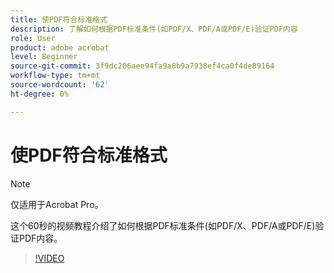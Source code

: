 ```yaml
---
title: 使PDF符合标准格式
description: 了解如何根据PDF标准条件(如PDF/X、PDF/A或PDF/E)验证PDF内容
role: User
product: adobe acrobat
level: Beginner
source-git-commit: 3f9dc206aee94fa9a8b9a7938ef4ca0f4de89164
workflow-type: tm+mt
source-wordcount: '62'
ht-degree: 0%

---
```


# 使PDF符合标准格式

>[!NOTE]
>
>仅适用于Acrobat Pro。

这个60秒的视频教程介绍了如何根据PDF标准条件(如PDF/X、PDF/A或PDF/E)验证PDF内容。

>[!VIDEO](https://video.tv.adobe.com/v/3409906?quality=12&learn=on&hidetitle=true)
